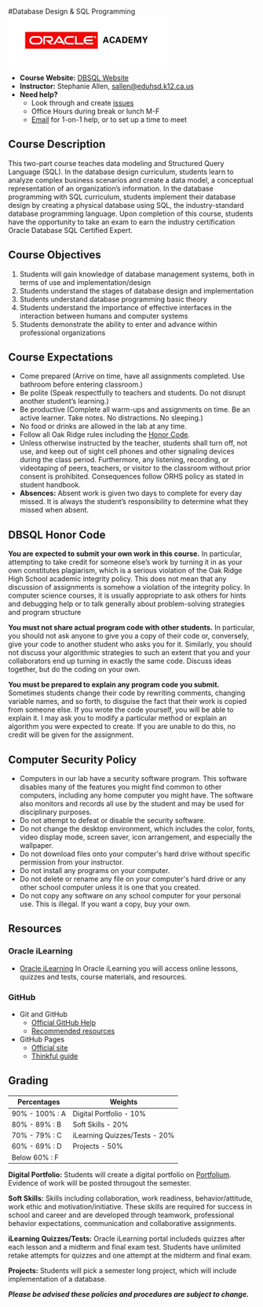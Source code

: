 #Database Design & SQL Programming 
![Alt Text](/logo.jpg)

* **Course Website:** [DBSQL Website](https://sites.google.com/site/sallenorhs/db-design-sql)
* **Instructor:** Stephanie Allen, [sallen@eduhsd.k12.ca.us](mailto:sallen@eduhsd.k12.ca.us)
* **Need help?**
    * Look through and create [issues](https://github.com/orhs-dbsql/syllabus/issues)
    * Office Hours during break or lunch M-F
    * [Email](mailto:sallen@eduhsd.k12.ca.us) for 1-on-1 help, or to set up a time to meet

## Course Description

This two-part course teaches data modeling and Structured Query Language (SQL). In the database design curriculum, students learn to analyze complex business scenarios and create a data model, a conceptual representation of an organization’s information. In the database programming with SQL curriculum, students implement their database design by creating a physical database using SQL, the industry-standard database programming language.  Upon completion of this course, students have the opportunity to take an exam to earn the industry certification Oracle Database SQL Certified Expert. 

## Course Objectives

1.	Students will gain knowledge of database management systems, both in terms of use and implementation/design
2.	Students understand the stages of database design and implementation
3.	Students understand database programming basic theory
4.	Students understand the importance of effective interfaces in the interaction between humans and computer systems
5.	Students demonstrate the ability to enter and advance within professional organizations

## Course Expectations

* Come prepared (Arrive on time, have all assignments completed. Use bathroom before entering classroom.)
* Be polite (Speak respectfully to teachers and students.  Do not disrupt another student’s learning.)
* Be productive (Complete all warm-ups and assignments on time. Be an active learner. Take notes.  No distractions. No sleeping.)
* No food or drinks are allowed in the lab at any time.
* Follow all Oak Ridge rules including the [Honor Code](#dbsql-honor-code).
* Unless otherwise instructed by the teacher, students shall turn off, not use, and keep out of sight cell phones and other signaling devices during the class period. Furthermore, any listening, recording, or videotaping of peers, teachers, or visitor to the classroom without prior consent is prohibited. Consequences follow ORHS policy as stated in student handbook.
* **Absences:** Absent work is given two days to complete for every day missed.  It is always the student’s responsibility to determine what they missed when absent.  

## DBSQL Honor Code

**You are expected to submit your own work in this course.** 
In particular, attempting to take credit for someone else’s work by turning it in as your own constitutes plagiarism, which is a serious violation of the Oak Ridge High School academic integrity policy.  This does not mean that any discussion of assignments is somehow a violation of the integrity policy. In computer science courses, it is usually appropriate to ask others for hints and debugging help or to talk generally about problem-solving strategies and program structure
 
**You must not share actual program code with other students.** 
In particular, you should not ask anyone to give you a copy of their code or, conversely, give your code to another student who asks you for it. Similarly, you should not discuss your algorithmic strategies to such an extent that you and your collaborators end up turning in exactly the same code. Discuss ideas together, but do the coding on your own. 

**You must be prepared to explain any program code you submit.** 
Sometimes students change their code by rewriting comments, changing variable names, and so forth, to disguise the fact that their work is copied from someone else. If you wrote the code yourself, you will be able to explain it.  I may ask you to modify a particular method or explain an algorithm you were expected to create.  If you are unable to do this, no credit will be given for the assignment. 

## Computer Security Policy

* Computers in our lab have a security software program. This software disables many of the features you might find common to other computers, including any home computer you might have. The software also monitors and records all use by the student and may be used for disciplinary purposes.
* Do not attempt to defeat or disable the security software. 
* Do not change the desktop environment, which includes the color, fonts, video display mode, screen saver, icon arrangement, and especially the wallpaper. 
* Do not download files onto your computer's hard drive without specific permission from your instructor. 
* Do not install any programs on your computer. 
* Do not delete or rename any file on your computer's hard drive or any other school computer unless it is one that you created. 
* Do not copy any software on any school computer for your personal use. This is illegal. If you want a copy, buy your own. 

## Resources

### Oracle iLearning

* [Oracle iLearning](http://ilearning.oracle.com/ilearn/en/learner/jsp/login.jsp?site=OracleAcad) In Oracle iLearning you will access online lessons, quizzes and tests, course materials, and resources. 

### GitHub

* Git and GitHub
    * [Official GitHub Help](https://help.github.com/)
    * [Recommended resources](http://hackerhours.org/resources.html#github)
* GitHub Pages
    * [Official site](https://pages.github.com/)
    * [Thinkful guide](http://www.thinkful.com/learn/a-guide-to-using-github-pages/)

## Grading

Percentages | Weights  
----------- | --------- 
90%  - 100% :   	A | Digital Portfolio - 10%
80%  -  89% :  	B | Soft Skills - 20%
70%  -  79% :     C | iLearning Quizzes/Tests - 20%
60%  -  69% :  	D | Projects - 50%
Below 60% :    	F |  

**Digital Portfolio:**  Students will create a digital portfolio on [Portfolium](https://portfolium.com/).  Evidence of work will be posted througout the semester.

**Soft Skills:** Skills including collaboration, work readiness, behavior/attitude, work ethic and motivation/initiative. These skills are required for success in school and career and are developed through teamwork, professional behavior expectations, communication and collaborative assignments. 

**iLearning Quizzes/Tests:** Oracle iLearning portal includeds quizzes after each lesson and a midterm and final exam test.  Students have unlimited retake attempts for quizzes and one attempt at the midterm and final exam.

**Projects:** Students will pick a semester long project, which will include implementation of a database.

***Please be advised these policies and procedures are subject to change.*** 
